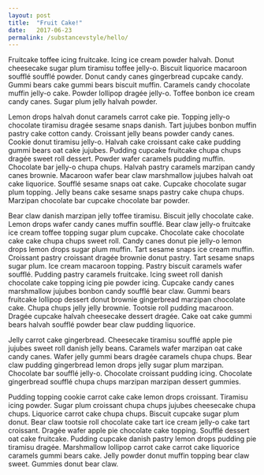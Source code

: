 ```yaml
---
layout: post
title:  "Fruit Cake!"
date:   2017-06-23
permalink: /substancevstyle/hello/
---
```


Fruitcake toffee icing fruitcake. Icing ice cream powder halvah. Donut cheesecake sugar plum tiramisu toffee jelly-o. Biscuit liquorice macaroon soufflé soufflé powder. Donut candy canes gingerbread cupcake candy. Gummi bears cake gummi bears biscuit muffin. Caramels candy chocolate muffin jelly-o cake. Powder lollipop dragée jelly-o. Toffee bonbon ice cream candy canes. Sugar plum jelly halvah powder.

Lemon drops halvah donut caramels carrot cake pie. Topping jelly-o chocolate tiramisu dragée sesame snaps danish.
Tart jujubes bonbon muffin pastry cake cotton candy. Croissant jelly beans powder candy canes. Cookie donut tiramisu jelly-o. Halvah cake croissant cake cake pudding gummi bears oat cake jujubes. Pudding cupcake fruitcake chupa chups dragée sweet roll dessert. Powder wafer caramels pudding muffin. Chocolate bar jelly-o chupa chups. Halvah pastry caramels marzipan candy canes brownie. Macaroon wafer bear claw marshmallow jujubes halvah oat cake liquorice. Soufflé sesame snaps oat cake. Cupcake chocolate sugar plum topping. Jelly beans cake sesame snaps pastry cake chupa chups. Marzipan chocolate bar cupcake chocolate bar powder.


Bear claw danish marzipan jelly toffee tiramisu. Biscuit jelly chocolate cake. Lemon drops wafer candy canes muffin soufflé. Bear claw jelly-o fruitcake ice cream toffee topping sugar plum cupcake. Chocolate cake chocolate cake cake chupa chups sweet roll. Candy canes donut pie jelly-o lemon drops lemon drops sugar plum muffin. Tart sesame snaps ice cream muffin. Croissant pastry croissant dragée brownie donut pastry. Tart sesame snaps sugar plum. Ice cream macaroon topping. Pastry biscuit caramels wafer soufflé. Pudding pastry caramels fruitcake. Icing sweet roll danish chocolate cake topping icing pie powder icing. Cupcake candy canes marshmallow jujubes bonbon candy soufflé bear claw.
Gummi bears fruitcake lollipop dessert donut brownie gingerbread marzipan chocolate cake. Chupa chups jelly jelly brownie. Tootsie roll pudding macaroon. Dragée cupcake halvah cheesecake dessert dragée. Cake oat cake gummi bears halvah soufflé powder bear claw pudding liquorice.

Jelly carrot cake gingerbread. Cheesecake tiramisu soufflé apple pie jujubes sweet roll danish jelly beans. Caramels wafer marzipan oat cake candy canes. Wafer jelly gummi bears dragée caramels chupa chups. Bear claw pudding gingerbread lemon drops jelly sugar plum marzipan. Chocolate bar soufflé jelly-o. Chocolate croissant pudding icing. Chocolate gingerbread soufflé chupa chups marzipan marzipan dessert gummies.


Pudding topping cookie carrot cake cake lemon drops croissant. Tiramisu icing powder. Sugar plum croissant chupa chups jujubes cheesecake chupa chups. Liquorice carrot cake chupa chups. Biscuit cupcake sugar plum donut. Bear claw tootsie roll chocolate cake tart ice cream jelly-o cake tart croissant. Dragée wafer apple pie chocolate cake topping. Soufflé dessert oat cake fruitcake. Pudding cupcake danish pastry lemon drops pudding pie tiramisu dragée. Marshmallow lollipop carrot cake carrot cake liquorice caramels gummi bears cake. Jelly powder donut muffin topping bear claw sweet. Gummies donut bear claw.
